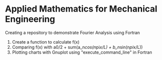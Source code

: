 # Applied Mathematics for Mechanical Engineering

Creating a repository to demonstrate Fourier Analysis using Fortran
1. Create a function to calculate f(x)
2. Comparing f(x) with a0/2 + sum(a_n*cos(n*pi*x/L) + b_n*sin(n*pi*x/L))
3. Plotting charts with Gnuplot using "execute_command_line" in Fortran
